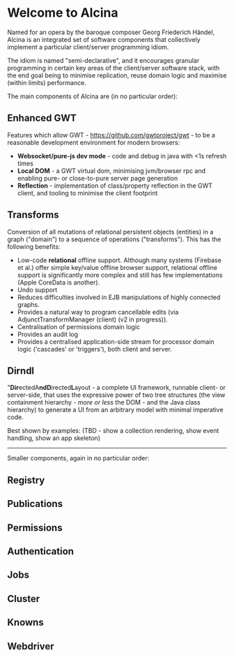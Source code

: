 # Welcome to Alcina

Named for an opera by the baroque composer Georg Friederich Händel, Alcina is an integrated set of 
software components that collectively implement a particular client/server programming idiom.

The idiom is named "semi-declarative", and it encourages granular programming in certain key areas
of the client/server software stack, with the end goal being to minimise replication, reuse domain 
logic and maximise (within limits) performance.

The main components of Alcina are (in no particular order):

## Enhanced GWT
Features which allow GWT - https://github.com/gwtproject/gwt - to be a reasonable development environment
for modern browsers:
*	**Websocket/pure-js dev mode** - code and debug in java with <1s refresh times
*	**Local DOM** - a GWT virtual dom, minimising jvm/browser rpc and enabling pure- or close-to-pure server page generation
*	**Reflection** - implementation of class/property reflection in the GWT client, and tooling to minimise the 
	client footprint

##	Transforms
Conversion of all mutations of relational persistent objects (entities) in a graph ("domain") to a 
sequence of operations ("transforms"). This has the following benefits:
*	Low-code **relational** offline support. Although many systems (Firebase et al.) offer simple key/value offline
	browser support, relational offline support is significantly more complex and still has few implementations
	 (Apple CoreData is another).
*	Undo support	 
*	Reduces difficulties involved in EJB manipulations of highly connected graphs.
*	Provides a natural way to program cancellable edits (via AdjunctTransformManager (client) (v2 in progress)).
*	Centralisation of permissions domain logic
*	Provides an audit log
*	Provides a centralised application-side stream for processor domain logic ('cascades' or 'triggers'), both client and server.

##	Dirndl
"**Dir**ectedA**ndD**irected**L**ayout - a complete UI framework, runnable client- or server-side, that uses the 
expressive power of two tree structures (the view containment hierarchy - *more or less* the DOM - and the Java class hierarchy) 
to generate a UI from an arbitrary model with minimal imperative code.

Best shown by examples:
(TBD - show a collection rendering, show event handling, show an app skeleton)

---

Smaller components, again in no particular order:

##	Registry

##	Publications

##	Permissions

##	Authentication

##	Jobs

##	Cluster

##	Knowns

##	Webdriver

